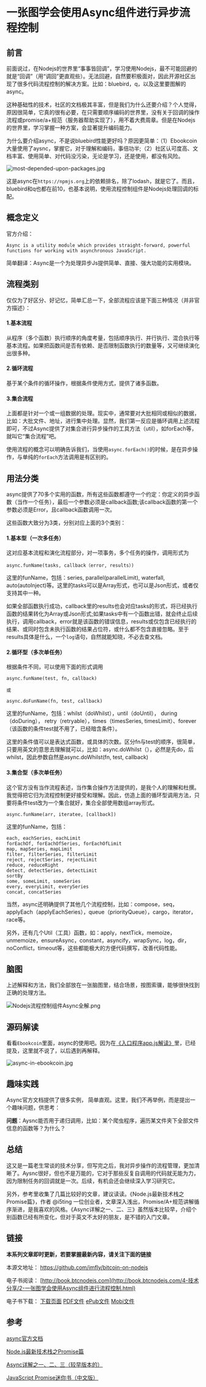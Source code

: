 # 一张图学会使用Async组件进行异步流程控制

## 前言

前面说过，在Nodejs的世界里“事事皆回调”，学习使用Nodejs，最不可能回避的就是“回调”（用“调回”更直观些）。无法回避，自然要积极面对，因此开源社区出现了很多代码流程控制的解决方案。比如：bluebird，q，以及这里要图解的async。

这种基础性的技术，社区的文档极其丰富，但是我们为什么还要介绍？个人觉得，原因很简单，它真的很有必要，在只需要顺序编码的世界里，没有关于回调的操作流程或promise/a+规范（服务器帮助实现了），用不着大费周章。但是在Nodejs的世界里，学习掌握一种方案，会显著提升编码能力。

为什么要介绍async，不是说bluebird性能更好吗？原因更简单：（1）Ebookcoin大量使用了aysnc，掌握它，对于理解和编码，事倍功半;（2）社区认可度高、文档丰富、使用简单、对代码没污染，无论是学习，还是使用，都没有风险。

![most-depended-upon-packages.jpg][]

这是async在`https://npmjs.org`上的依赖排名，除了lodash，就是它了。而且，bluebird和q也都在前10，也基本说明，使用流程控制组件是Nodejs处理回调的标配。

## 概念定义

官方介绍：

`Async is a utility module which provides straight-forward, powerful functions for working with asynchronous JavaScript. `

简单翻译：Async是一个为处理异步Js提供简单、直接、强大功能的实用模块。

## 流程类别

仅仅为了好区分、好记忆，简单汇总一下，全部流程应该是下面三种情况（并非官方描述）：

#### 1.基本流程

从程序（多个函数）执行顺序的角度考量，包括顺序执行、并行执行、混合执行等基本流程。如果把函数间是否有依赖、是否限制函数执行的数量等，又可继续演化出很多种。

#### 2.循环流程

基于某个条件的循环操作，根据条件使用方式，提供了诸多函数。

#### 3.集合流程

上面都是针对一个或一组数据的处理。现实中，通常要对大批相同或相似的数据，比如：大批文件、地址，进行集中处理。显然，我们第一反应是循环调用上述流程即可，不过Async提供了对集合进行异步操作的工具方法（util），如forEach等，就叫它“集合流程”吧。

使用流程的概念可以明确告诉我们，当使用`async.forEach()`的时候，是在异步操作，与单纯的`forEach`方法调用是有区别的。

## 用法分类

async提供了70多个实用的函数，所有这些函数都遵守一个约定：你定义的异步函数（当作一个任务），最后一个参数必须是callback函数;该callback函数的第一个参数必须是Error，且callback函数调用一次。

这些函数大致分为3类，分别对应上面的3个类别：

#### 1.基本型（一次多任务）

这对应基本流程和演化流程部分，对一项事务，多个任务的操作，调用形式为

```
async.funName(tasks, callback（error, results）)
```

这里的funName，包括：series, parallel(parallelLimit), waterfall, auto(autoInject)等。这里的tasks可以是Array形式，也可以是Json形式，或者仅支持其中一种。

如果全部函数执行成功，callback里的results也会对应tasks的形式，将已经执行函数的结果转化为Array或Json形式;如果tasks中有一个函数出错，就会终止后续执行，调用callback，error就是该函数的错误信息，results或仅包含已经执行的结果、或同时包含未执行函数的结果占位符，或什么都不包含直接忽略。至于results具体是什么，一个`log`语句，自然就能知晓，不必去查文档。

#### 2.循环型（多次单任务）

根据条件不同，可以使用下面的形式调用

```
async.funName(test, fn, callback)

或

async.doFunName(fn, test, callback)
```

这里的funName，包括：whilst（doWhilst），until（doUntil）， during（doDuring）， retry（retryable），times（timesSeries, timesLimit）、forever（该函数的条件test就不用了，已经暗含条件）。

这里的条件值可以是表达式函数，或具体的次数。区分fn与test的顺序，很简单，只要用英文的意思去理解就可以，比如：async.doWhilst（），必然是先do，后whilst，因此参数自然是async.doWhilst(fn, test, callback)

#### 3.集合型（多次单任务）

这个官方没有当作流程表述，当作集合操作方法提供的，是我个人的理解和杜撰。我觉得把它归为流程控制更好接受和理解。因此，仿造上面的循环型调用方法，只要将条件test改为一个集合就好，集合全部使用数组array形式。

```
async.funName(arr, iteratee, [callback])
```

这里的funName，包括：

```
each, eachSeries, eachLimit
forEachOf, forEachOfSeries, forEachOfLimit
map, mapSeries, mapLimit
filter, filterSeries, filterLimit
reject, rejectSeries, rejectLimit
reduce, reduceRight
detect, detectSeries, detectLimit
sortBy
some, someLimit, someSeries
every, everyLimit, everySeries
concat, concatSeries
```

当然，async还明确提供了其他几个流程控制，比如：compose，seq，applyEach（applyEachSeries），queue（priorityQueue），cargo，iterator，race等。

另外，还有几个Util（工具）函数，如：apply，nextTick，memoize，unmemoize，ensureAsync，constant，asyncify，wrapSync，log，dir，noConflict，timeout等，这些都能极大的方便代码撰写，改善代码性能。

## 脑图

上述解释和方法，我们全部放在一张脑图里，结合场景，按图索骥，能够很快找到正确的处理方法。

![Nodejs流程控制组件Async全解.png][]

## 源码解读

看看`Ebookcoin`里面，async的使用吧。因为在[《入口程序app.js解读》][]里，已经提及，这里就不说了，以后遇到再解释。

![async-in-ebookcoin.jpg][]

## 趣味实践

Async官方文档提供了很多实例， 简单直观。这里，我们不再举例，而是提出一个趣味问题，供思考：

**问题**：Aysnc能否用于递归调用，比如：某个爬虫程序，遍历某文件夹下全部文件信息的函数等？为什么？

## 总结

这又是一篇老生常谈的技术分享，但写完之后，我对异步操作的流程管理，更加清晰了。Aysnc很好，但也不是万能的，它对于那些反复自调用的代码就无能为力，因为限制任务的回调就是一次。后续，有机会还会继续深入学习研究它。

另外，参考里收集了几篇比较好的文章，建议读读。《Node.js最新技术栈之Promise篇》，作者 @i5ting 一位创业者，文章深入浅出，Promise/A+规范讲解循序渐进，是我喜欢的风格。《Async详解之一、二、三》虽然版本比较早，介绍个别函数已经有所变化，但对于英文不太好的朋友，是不错的入门文章。

## 链接

**本系列文章即时更新，若要掌握最新内容，请关注下面的链接**

本源文地址： https://github.com/imfly/bitcoin-on-nodejs

电子书阅读： [http://book.btcnodejs.com](http://book.btcnodejs.com/4-技术分享/2-一张图学会使用Async组件进行流程控制.html)

电子书下载： [下载页面][] [PDF文件][] [ePub文件][] [Mobi文件][]

[PDF文件]: https://www.gitbook.com/download/pdf/book/imfly/bitcoin-on-nodejs
[ePub文件]: https://www.gitbook.com/download/epub/book/imfly/bitcoin-on-nodejs
[Mobi文件]: https://www.gitbook.com/download/mobi/book/imfly/bitcoin-on-nodejs
[下载页面]: https://www.gitbook.com/book/imfly/bitcoin-on-nodejs/details

## 参考

[async官方文档](https://github.com/caolan/async "https://github.com/caolan/async")

[Node.js最新技术栈之Promise篇](https://cnodejs.org/topic/560dbc826a1ed28204a1e7de)

[Async详解之一、二、三（较早版本的）](../6-转载文章/1-Async详解之一：流程控制.html)

[JavaScript Promise迷你书（中文版）](http://liubin.org/promises-book/#introduction)

[most-depended-upon-packages.jpg]: ../styles/images/11/most-depended-upon-packages.jpg
[Nodejs流程控制组件Async全解.png]: ../styles/images/naotu/Nodejs流程控制组件Async全解.png
[async-in-ebookcoin.jpg]: ../styles/images/11/async-in-ebookcoin.jpg
[《入口程序app.js解读》]: ../3-源码解读/2-入口程序app.js解读.html
